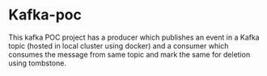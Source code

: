 # Kafka-poc
This kafka POC project has a producer which publishes an event in a Kafka topic (hosted in local cluster using docker) and a consumer which consumes the message from same topic and mark the same for deletion using tombstone.

